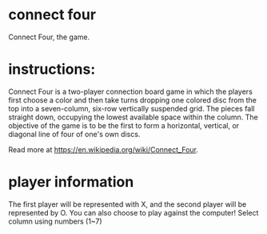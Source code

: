 # connect four
Connect Four, the game.

# instructions:
Connect Four is a two-player connection board game in which the players first choose a color and then take turns dropping one colored disc from the top into a seven-column, six-row vertically suspended grid. The pieces fall straight down, occupying the lowest available space within the column. The objective of the game is to be the first to form a horizontal, vertical, or diagonal line of four of one's own discs.

Read more at https://en.wikipedia.org/wiki/Connect_Four.

# player information
The first player will be represented with X, and the second player will be represented by O. You can also choose to play against the computer! Select column using numbers (1~7)
